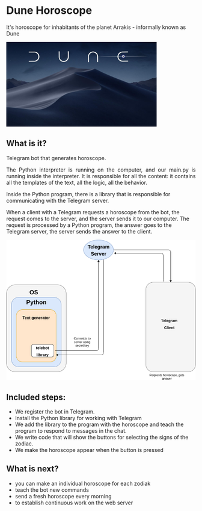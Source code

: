 # Dune Horoscope
It's horoscope for inhabitants of the planet Arrakis - informally known as Dune

<img src="images/dune.jpg" alt="Dune Worm" width="400">

## What is it?
Telegram bot that generates horoscope.

<p align="justify">
The Python interpreter is running on the computer,
and our main.py is running inside the interpreter. 
It is responsible for all the content: it contains all the templates of the text,
all the logic, all the behavior.
</p>

Inside the Python program, there is a library that is responsible
for communicating with the Telegram server.

When a client with a Telegram requests a horoscope from the bot,
the request comes to the server, and the server sends it to our computer.
The request is processed by a Python program,
the answer goes to the Telegram server, the server sends the answer to the client.


<img src="images/server.png" alt="connection diagram" width ="600">


## Included steps:
- We register the bot in Telegram.
- Install the Python library for working with Telegram
- We add the library to the program with the horoscope
  and teach the program to respond to messages in the chat.
- We write code that will show the buttons for selecting the signs of the zodiac.
- We make the horoscope appear when the button is pressed
## What is next?
- you can make an individual horoscope for each zodiak
- teach the bot new commands
- send a fresh horoscope every morning
- to establish continuous work on the web server


